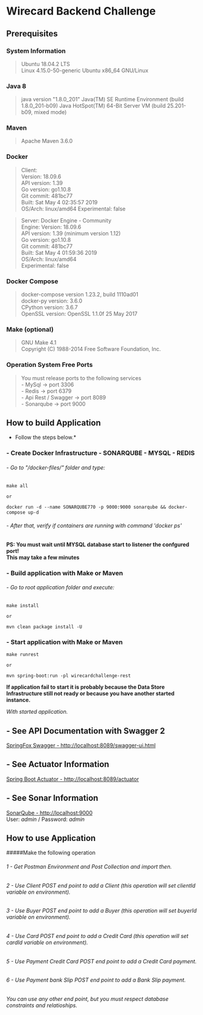 # Wirecard Backend Challenge

## Prerequisites

### System Information
> Ubuntu 18.04.2 LTS \
Linux 4.15.0-50-generic Ubuntu x86_64 GNU/Linux

### Java 8
> java version "1.8.0_201"
  Java(TM) SE Runtime Environment (build 1.8.0_201-b09)
  Java HotSpot(TM) 64-Bit Server VM (build 25.201-b09, mixed mode)

### Maven
>Apache Maven 3.6.0

### Docker
> Client: \
    Version:           18.09.6 \
    API version:       1.39 \
    Go version:        go1.10.8 \
    Git commit:        481bc77 \
    Built:             Sat May  4 02:35:57 2019 \
    OS/Arch:           linux/amd64
    Experimental:      false

> Server: Docker Engine - Community \
    Engine:
        Version:          18.09.6 \
        API version:      1.39 (minimum version 1.12) \
        Go version:       go1.10.8 \
        Git commit:       481bc77 \
        Built:            Sat May  4 01:59:36 2019 \
        OS/Arch:          linux/amd64 \
        Experimental:     false

### Docker Compose
> docker-compose version 1.23.2, build 1110ad01 \
  docker-py version: 3.6.0 \
  CPython version: 3.6.7 \
  OpenSSL version: OpenSSL 1.1.0f  25 May 2017


### Make (optional)
> GNU Make 4.1 \
  Copyright (C) 1988-2014 Free Software Foundation, Inc.
  
### Operation System Free Ports
> You must release ports to the following services \
    -   MySql -> port 3306 \
    -   Redis -> port 6379 \
    -   Api Rest / Swagger -> port 8089 \
    -   Sonarqube -> port 9000
 

## How to build Application
* Follow the steps below.* 

### - Create Docker Infrastructure - SONARQUBE - MYSQL - REDIS  
###### - Go to "/docker-files/" folder and type:
    make all

    or
  
    docker run -d --name SONARQUBE770 -p 9000:9000 sonarqube && docker-compose up-d

###### - After that, verify if containers are running with command 'docker ps' 

    
__PS: You must wait until MYSQL database start to listener the confgured port!\
This may take a few minutes__

### - Build application with Make or Maven
###### - Go to root application folder and execute:
    make install
    
    or
    
    mvn clean package install -U    
    
### - Start application with Make or Maven
    make runrest
    
    or
    
    mvn spring-boot:run -pl wirecardchallenge-rest
    
__If application fail to start it is probably because the Data Store Infrastructure still not ready or because you have another started instance.__

*With started application.*
## - See API Documentation with Swagger 2
<a href="http://localhost:8089/swagger-ui.html" target="_blank">SpringFox Swagger - http://localhost:8089/swagger-ui.html<a/>

## - See Actuator Information
<a href="http://localhost:8089/actuator" target="_blank">Spring Boot Actuator - http://localhost:8089/actuator<a/>

## - See Sonar Information
<a href="http://localhost:9000" target="_blank">SonarQube - http://localhost:9000<a/> \
User: _admin_ / Password: _admin_



## How to use Application

#####Make the following operation
###### 1 - Get Postman Environment and Post Collection and import then.
###### 2 - Use Client POST end point to add a Client (this operation will set clientId variable on environment).
###### 3 - Use Buyer POST end point to add a Buyer (this operation will set buyerId variable on environment).
###### 4 - Use Card POST end point to add a Credit Card (this operation will set cardId variable on environment).
###### 5 - Use Payment Credit Card POST end point to add a Credit Card payment.
###### 6 - Use Payment bank Slip POST end point to add a Bank Slip payment.
 
###### You can use any other end point, but you must respect database constraints and relatioships.
